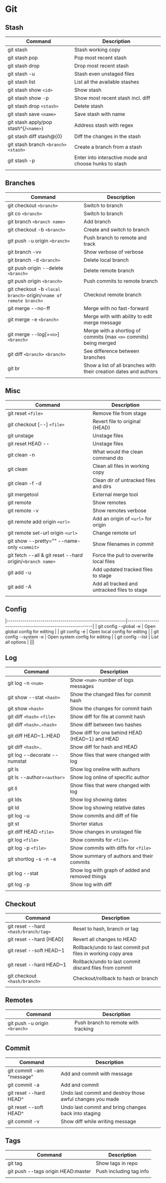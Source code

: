 # Git

## Stash
| Command                               | Description                                           |
|---------------------------------------|-------------------------------------------------------|
| git stash                             | Stash working copy                                    |
| git stash pop                         | Pop most recent stash                                 |
| git stash drop                        | Drop most recent stash                                |
| git stash -u                          | Stash even unstaged files                             |
| git stash list                        | List all the available stashes                        |
| git stash show `<id>`                 | Show stash                                            |
| git stash show -p                     | Show most recent stash incl. diff                     |
| git stash drop `<stash>`              | Delete stash                                          |
| git stash save `<name>`               | Save stash with name                                  |
| git stash apply/pop stash^{/`<name>`} | Address stash with regex                              |
| git stash diff stash@{0}              | Diff the changes in the stash                         |
| git stash branch `<branch>` `<stash>` | Create a branch from a stash                          |
| git stash -p                          | Enter into interactive mode and choose hunks to stash |
|||

## Branches
| Command                                                           | Description                                                       |
|-------------------------------------------------------------------|-------------------------------------------------------------------|
| git checkout `<branch>`                                           | Switch to branch                                                  |
| git co `<branch>`                                                 | Switch to branch                                                  |
| git branch `<branch name>`                                        | Add branch                                                        |
| git checkout -b `<branch>`                                        | Create and switch to branch                                       |
| git push -u origin `<branch>`                                     | Push branch to remote and track                                   |
| git branch -vv                                                    | Show verbose of verbose                                           |
| git branch -d `<branch>`                                          | Delete local branch                                               |
| git push origin --delete `<branch>`                               | Delete remote branch                                              |
| git push origin `<branch>`                                        | Push commits to remote branch                                     |
| git checkout -b `<local branch>` origin/`<name of remote branch>` | Checkout remote branch                                            |
| git merge --no-ff                                                 | Merge with no fast-forward                                        |
| git merge -e `<branch>`                                           | Merge with with ability to edit merge message                     |
| git merge --log[=`<n>`] `<branch>`                                | Merge with a shortlog of commits (max `<n>` commits) being merged |
| git diff `<branch>` `<branch>`                                    | See difference between branches                                   |
| git br                                                            | Show a list of all branches with their creation dates and authors |
|||

## Misc
| Command                                                    | Description                                                |
|------------------------------------------------------------|------------------------------------------------------------|
| git reset `<file>`                                         | Remove file from stage                                     |
| git checkout [--] `<file>`                                 | Revert file to original (HEAD)                             |
| git unstage                                                | Unstage files                                              |
| git reset HEAD --                                          | Unstage files                                              |
| git clean -n                                               | What would the clean command do                            |
| git clean                                                  | Clean all files in working copy                            |
| git clean -f -d                                            | Clean dir of untracked files and dirs                      |
| git mergetool                                              | External merge tool                                        |
| git remote                                                 | Show remotes                                               |
| git remote -v                                              | Show remotes verbose                                       |
| git remote add origin `<url>`                              | Add an origin of `<url>` for origin                        |
| git remote set-url origin `<url>`                          | Change remote url                                          |
| git show --pretty="" --name-only `<commit>`                | Show filenames in commit                                   |
| git fetch --all & git reset --hard origin/`<branch name>`  | Force the pull to overwrite local files                    |
| git add -u                                                 | Add updated tracked files to stage                         |
| git add -A                                                 | Add all tracked and untracked files to stage               |
|||

## Config
|------------------------------------------------------------|------------------------------------------------------------|
| git config --global -e                                     | Open global config for editing                             |
| git config -e                                              | Open local config for editing                              |
| git config --system -e                                     | Open system config for editing                             |
| git config --list                                          | List all options                                           |
|||

## Log
| Command                      | Description                                     |
|------------------------------|-------------------------------------------------|
| git log -n `<num>`           | Show `<num>` number of logs messages            |
| git show --stat `<hash>`     | Show the changed files for commit hash          |
| git show `<hash>`            | Show the changes for commit hash                |
| git diff `<hash>` `<file>`   | Show diff for file at commit hash               |
| git diff `<hash>`..`<hash>`  | Show diff between two hashes                    |
| git diff HEAD~1..HEAD        | Show diff for one behind HEAD (HEAD~1) and HEAD |
| git diff `<hash>`..          | Show diff for hash and HEAD                     |
| git log --decorate --numstat | Show files that were changed with log           |
| git ls                       | Show log oneline with authors                   |
| git ls --author=`<author>`   | Show log online of specific author              |
| git ll                       | Show files that were changed with log           |
| git lds                      | Show log showing dates                          |
| git ld                       | Show log showing relative dates                 |
| git log -u                   | Show commits and diff of file                   |
| git st                       | Shorter status                                  |
| git diff HEAD `<file>`       | Show changes in unstaged file                   |
| git log `<file>`             | Show commits for `<file>`                       |
| git log -p `<file>`          | Show commits with diffs for `<file>`            |
| git shortlog -s -n -e        | Show summary of authors and their commits       |
| git log --stat               | Show log with graph of added and removed things |
| git log -p                   | Show log with diff                              |
|                              |                                                 |

## Checkout
| Command                              | Description                                                  |
|--------------------------------------|--------------------------------------------------------------|
| git reset --hard `<hash/branch/tag>` | Reset to hash, branch or tag                                 |
| git reset --hard [HEAD]              | Revert all changes to HEAD                                   |
| git reset --soft HEAD~1              | Rollback/undo to last commit put files in working copy area  |
| git reset --hard HEAD~1              | Rollback/undo to last commit discard files from commit       |
| git checkout `<hash/branch>`         | Checkout/rollback to hash or branch                          |
|                                      |                                                              |

## Remotes
| Command                       | Description                         |
|-------------------------------|-------------------------------------|
| git push -u origin `<branch>` | Push branch to remote with tracking |
|                               |                                     |

## Commit
| Command                  | Description                                               |
|--------------------------|-----------------------------------------------------------|
| git commit -am "message" | Add and commit with message                               |
| git commit -a            | Add and commit                                            |
| git reset --hard HEAD^   | Undo last commit and destroy those awful changes you made |
| git reset --soft HEAD^   | Undo last commit and bring changes back into staging      |
| git commit -v            | Show diff while writing message                           |
|                          |                                                           |

## Tags
| Command                            | Description             |
|------------------------------------|-------------------------|
| git tag                            | Show tags in repo       |
| git push --tags origin HEAD:master | Push including tag info |
|                                    |                         |

